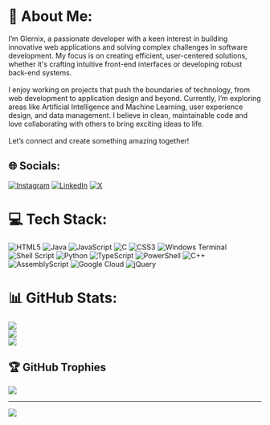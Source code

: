 # 💫 About Me:
I’m Glernix, a passionate developer with a keen interest in building innovative web applications and solving complex challenges in software development. My focus is on creating efficient, user-centered solutions, whether it's crafting intuitive front-end interfaces or developing robust back-end systems.<br><br>I enjoy working on projects that push the boundaries of technology, from web development to application design and beyond. Currently, I’m exploring areas like Artificial Intelligence and Machine Learning, user experience design, and data management. I believe in clean, maintainable code and love collaborating with others to bring exciting ideas to life.<br><br>Let’s connect and create something amazing together!


## 🌐 Socials:
[![Instagram](https://img.shields.io/badge/Instagram-%23E4405F.svg?logo=Instagram&logoColor=white)](https://instagram.com/https://www.instagram.com/luthor_3000/) [![LinkedIn](https://img.shields.io/badge/LinkedIn-%230077B5.svg?logo=linkedin&logoColor=white)](https://linkedin.com/in/https://www.linkedin.com/in/roshan~mohapatra/) [![X](https://img.shields.io/badge/X-black.svg?logo=X&logoColor=white)](https://x.com/https://x.com/Roshan37GLI) 

# 💻 Tech Stack:
![HTML5](https://img.shields.io/badge/html5-%23E34F26.svg?style=for-the-badge&logo=html5&logoColor=white) ![Java](https://img.shields.io/badge/java-%23ED8B00.svg?style=for-the-badge&logo=openjdk&logoColor=white) ![JavaScript](https://img.shields.io/badge/javascript-%23323330.svg?style=for-the-badge&logo=javascript&logoColor=%23F7DF1E) ![C](https://img.shields.io/badge/c-%2300599C.svg?style=for-the-badge&logo=c&logoColor=white) ![CSS3](https://img.shields.io/badge/css3-%231572B6.svg?style=for-the-badge&logo=css3&logoColor=white) ![Windows Terminal](https://img.shields.io/badge/Windows%20Terminal-%234D4D4D.svg?style=for-the-badge&logo=windows-terminal&logoColor=white) ![Shell Script](https://img.shields.io/badge/shell_script-%23121011.svg?style=for-the-badge&logo=gnu-bash&logoColor=white) ![Python](https://img.shields.io/badge/python-3670A0?style=for-the-badge&logo=python&logoColor=ffdd54) ![TypeScript](https://img.shields.io/badge/typescript-%23007ACC.svg?style=for-the-badge&logo=typescript&logoColor=white) ![PowerShell](https://img.shields.io/badge/PowerShell-%235391FE.svg?style=for-the-badge&logo=powershell&logoColor=white) ![C++](https://img.shields.io/badge/c++-%2300599C.svg?style=for-the-badge&logo=c%2B%2B&logoColor=white) ![AssemblyScript](https://img.shields.io/badge/assembly%20script-%23000000.svg?style=for-the-badge&logo=assemblyscript&logoColor=white) ![Google Cloud](https://img.shields.io/badge/GoogleCloud-%234285F4.svg?style=for-the-badge&logo=google-cloud&logoColor=white) ![jQuery](https://img.shields.io/badge/jquery-%230769AD.svg?style=for-the-badge&logo=jquery&logoColor=white)
# 📊 GitHub Stats:
![](https://github-readme-stats.vercel.app/api?username=Glernix&theme=dark&hide_border=false&include_all_commits=false&count_private=false)<br/>
![](https://github-readme-streak-stats.herokuapp.com/?user=Glernix&theme=dark&hide_border=false)<br/>
![](https://github-readme-stats.vercel.app/api/top-langs/?username=Glernix&theme=dark&hide_border=false&include_all_commits=false&count_private=false&layout=compact)

## 🏆 GitHub Trophies
![](https://github-profile-trophy.vercel.app/?username=Glernix&theme=radical&no-frame=false&no-bg=true&margin-w=4)

---
[![](https://visitcount.itsvg.in/api?id=Glernix&icon=0&color=0)](https://visitcount.itsvg.in)

<!-- Proudly created with GPRM ( https://gprm.itsvg.in ) -->
